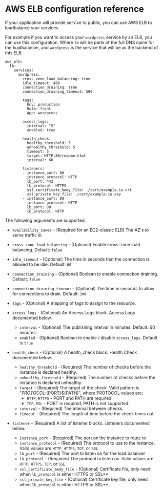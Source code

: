 # AWS ELB configuration reference

If your application will provide service to public, you can use AWS ELB to loadbalance your services.

For example if you want to access your `wordpress` service by an ELB, you can use this configuration. Where `lb` will be parts of the full DNS name for the loadbalancer, and `wordpress` is the service that will be as the backend of this ELB.

```
aws_elb:
  lb:
    services:
      wordpress:
        cross_zone_load_balancing: true
        idle_timeout: 400
        connection_draining: true
        connection_draining_timeout: 500

        tags:
          Env: production
          Role: front
          App: wordpress

        access_logs:
          interval: "5"
          enabled: true

        health_check:
          healthy_threshold: 5
          unhealthy_threshold: 5
          timeout: 5
          target: HTTP:80/readme.html
          interval: 60

        listeners:
        - instance_port: 80
          instance_protocol: HTTP
          lb_port: 443
          lb_protocol: HTTPS
          ssl_certificate_body_file: ./cert/example.io.crt
          ssl_private_key_file: ./cert/example.io.key
        - instance_port: 80
          instance_protocol: HTTP
          lb_port: 80
          lb_protocol: HTTP
```

The following arguments are supported:


* `availability_zones` - (Required for an EC2-classic ELB) The AZ's to serve traffic in.

* `cross_zone_load_balancing` - (Optional) Enable cross-zone load balancing. Default: `false`

* `idle_timeout` - (Optional) The time in seconds that the connection is allowed to be idle. Default: `60`

* `connection_draining` - (Optional) Boolean to enable connection draining. Default: `false`

* `connection_draining_timeout` - (Optional) The time in seconds to allow for connections to drain. Default: `300`

* `tags` - (Optional) A mapping of tags to assign to the resource.

* `access_logs` - (Optional) An Access Logs block. Access Logs documented below.
    * `interval` - (Optional) The publishing interval in minutes. Default: 60 minutes.
    * `enabled` - (Optional) Boolean to enable / disable `access_logs`. Default is `true`

* `health_check` - (Optional) A health_check block. Health Check documented below.
    * `healthy_threshold` - (Required) The number of checks before the instance is declared healthy.
    * `unhealthy_threshold` - (Required) The number of checks before the instance is declared unhealthy.
    * `target` - (Required) The target of the check. Valid pattern is "${PROTOCOL}:${PORT}${PATH}", where PROTOCOL values are:
        * `HTTP`, `HTTPS` - PORT and PATH are required
        * `TCP`, `SSL` - PORT is required, PATH is not supported
    * `interval` - (Required) The interval between checks.
    * `timeout` - (Required) The length of time before the check times out.

* `listener` - (Required) A list of listener blocks. Listeners documented below.
    * `instance_port` - (Required) The port on the instance to route to
    * `instance_protocol` - (Required) The protocol to use to the instance. Valid
      values are `HTTP`, `HTTPS`, `TCP`, or `SSL`
    * `lb_port` - (Required) The port to listen on for the load balancer
    * `lb_protocol` - (Required) The protocol to listen on. Valid values are `HTTP`,
      `HTTPS`, `TCP`, or `SSL`
    * `ssl_certificate_body_file` - (Optional) Certificate file, only need when `lb_protocol` is either HTTPS or SSL**
    * `ssl_private_key_file` - (Optional) Certificate key file, only need when `lb_protocol` is either HTTPS or SSL**




